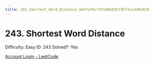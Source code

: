 ```yaml
---
title: 243_Shortest_Word_Distance_6447a76cf4f540eb91f0571ec3d01429
---
```


# 243. Shortest Word Distance

Difficulty: Easy
ID: 243
Solved?: Yes

[Account Login - LeetCode](https://leetcode.com/problems/shortest-word-distance)